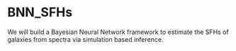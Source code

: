 # BNN_SFHs
We will build a Bayesian Neural Network framework to estimate the SFHs of galaxies from spectra via simulation based inference.
